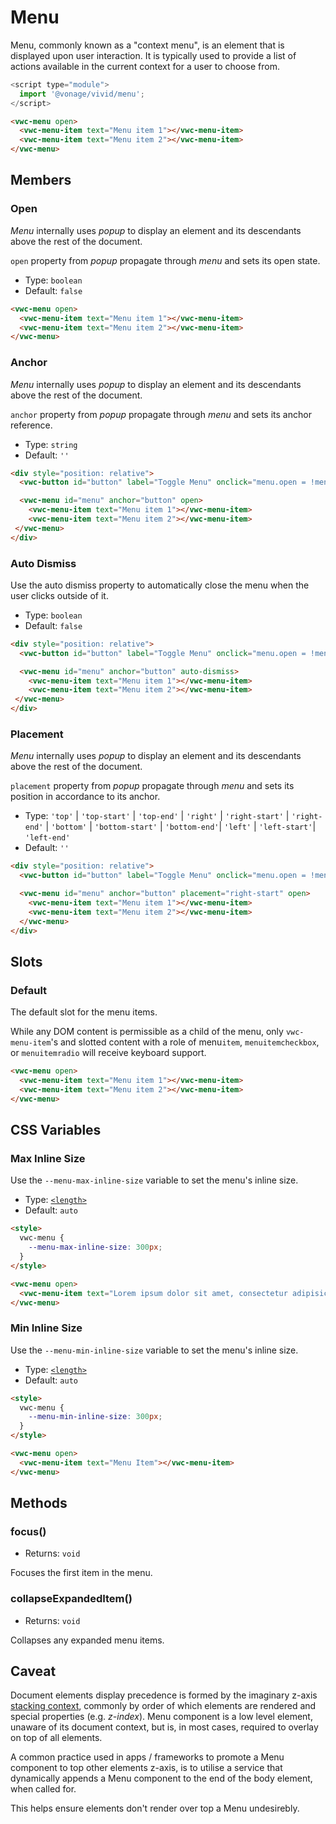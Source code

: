 # Menu

Menu, commonly known as a "context menu", is an element that is displayed upon user interaction. It is typically used to provide a list of actions available in the current context for a user to choose from.

```js
<script type="module">
  import '@vonage/vivid/menu';
</script>
```

```html preview
<vwc-menu open>
  <vwc-menu-item text="Menu item 1"></vwc-menu-item>
  <vwc-menu-item text="Menu item 2"></vwc-menu-item>
</vwc-menu>
```

## Members

### Open

_Menu_ internally uses _popup_ to display an element and its descendants above the rest of the document.

`open` property from _popup_ propagate through _menu_ and sets its open state.

- Type: `boolean`
- Default: `false`

```html preview
<vwc-menu open>
  <vwc-menu-item text="Menu item 1"></vwc-menu-item>
  <vwc-menu-item text="Menu item 2"></vwc-menu-item>
</vwc-menu>
```

### Anchor

_Menu_ internally uses _popup_ to display an element and its descendants above the rest of the document.

`anchor` property from _popup_ propagate through _menu_ and sets its anchor reference.

- Type: `string`
- Default: `''`

```html preview
<div style="position: relative">
  <vwc-button id="button" label="Toggle Menu" onclick="menu.open = !menu.open" appearance="outlined"></vwc-button>

  <vwc-menu id="menu" anchor="button" open>
    <vwc-menu-item text="Menu item 1"></vwc-menu-item>
    <vwc-menu-item text="Menu item 2"></vwc-menu-item>
 </vwc-menu>
</div>
```

### Auto Dismiss

Use the auto dismiss property to automatically close the menu when the user clicks outside of it.

- Type: `boolean`
- Default: `false`

```html preview
<div style="position: relative">
  <vwc-button id="button" label="Toggle Menu" onclick="menu.open = !menu.open" appearance="outlined"></vwc-button>

  <vwc-menu id="menu" anchor="button" auto-dismiss>
    <vwc-menu-item text="Menu item 1"></vwc-menu-item>
    <vwc-menu-item text="Menu item 2"></vwc-menu-item>
 </vwc-menu>
</div>
```

### Placement

_Menu_ internally uses _popup_ to display an element and its descendants above the rest of the document.

`placement` property from _popup_ propagate through _menu_ and sets its position in accordance to its anchor.

- Type: `'top'` | `'top-start'` | `'top-end'` | `'right'` | `'right-start'` | `'right-end'` | `'bottom'` | `'bottom-start'` | `'bottom-end'`| `'left'` | `'left-start'`| `'left-end'`
- Default: `''`

```html preview
<div style="position: relative">
  <vwc-button id="button" label="Toggle Menu" onclick="menu.open = !menu.open" appearance="outlined"></vwc-button>

  <vwc-menu id="menu" anchor="button" placement="right-start" open>
    <vwc-menu-item text="Menu item 1"></vwc-menu-item>
    <vwc-menu-item text="Menu item 2"></vwc-menu-item>
  </vwc-menu>
</div>
```

## Slots

### Default

The default slot for the menu items.

While any DOM content is permissible as a child of the menu, only `vwc-menu-item`'s and slotted content with a role of menu`item`, `menuitemcheckbox`, or `menuitemradio` will receive keyboard support.

```html preview
<vwc-menu open>
  <vwc-menu-item text="Menu item 1"></vwc-menu-item>
  <vwc-menu-item text="Menu item 2"></vwc-menu-item>
</vwc-menu>
```

## CSS Variables

### Max Inline Size

Use the `--menu-max-inline-size` variable to set the menu's inline size.

- Type: [`<length>`](https://developer.mozilla.org/en-US/docs/Web/CSS/length)
- Default: `auto`

```html preview
<style>
  vwc-menu {
    --menu-max-inline-size: 300px;
  }
</style>

<vwc-menu open>
  <vwc-menu-item text="Lorem ipsum dolor sit amet, consectetur adipisicing elit"></vwc-menu-item>
</vwc-menu>
```

### Min Inline Size

Use the `--menu-min-inline-size` variable to set the menu's inline size.

- Type: [`<length>`](https://developer.mozilla.org/en-US/docs/Web/CSS/length)
- Default: `auto`

```html preview
<style>
  vwc-menu {
    --menu-min-inline-size: 300px;
  }
</style>

<vwc-menu open>
  <vwc-menu-item text="Menu Item"></vwc-menu-item>
</vwc-menu>
```

## Methods

### focus()

- Returns: `void`

Focuses the first item in the menu.

### collapseExpandedItem()

- Returns: `void`

Collapses any expanded menu items.

## Caveat

Document elements display precedence is formed by the imaginary z-axis [stacking context](https://developer.mozilla.org/en-US/docs/Web/CSS/CSS_Positioning/Understanding_z_index/The_stacking_context), commonly by order of which elements are rendered and special properties (e.g. _z-index_).
Menu component is a low level element, unaware of its document context, but is, in most cases, required to overlay on top of all elements.

A common practice used in apps / frameworks to promote a Menu component to top other elements z-axis, is to utilise a service that dynamically appends a Menu component to the end of the body element, when called for.

This helps ensure elements don't render over top a Menu undesirebly.
